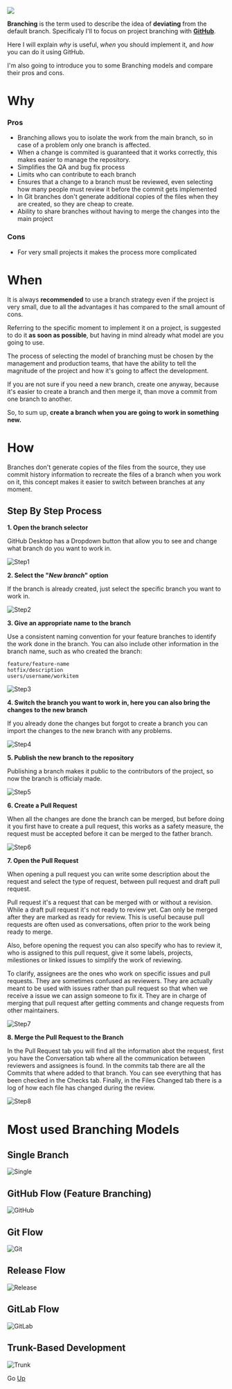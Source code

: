 ![](images/branch1.png)

**Branching** is the term used to describe the idea of **deviating** from the default branch.
Specificaly I'll to focus on project branching with [**GitHub**](https://github.com/).

Here I will explain *why* is useful, *when* you should implement it, and *how* you can do it using GitHub.

I'm also going to introduce you to some Branching models and compare their pros and cons. 

# Why

### Pros

- Branching allows you to isolate the work from the main branch, so in case of a problem only one branch is affected.
- When a change is commited is guaranteed that it works correctly, this makes easier to manage the repository.
- Simplifies the QA and bug fix process
- Limits who can contribute to each branch
- Ensures that a change to a branch must be reviewed, even selecting how many people must review it before the commit gets implemented
- In Git branches don't generate additional copies of the files when they are created, so they are cheap to create.
- Ability to share branches without having to merge the changes into the main project

### Cons

- For very small projects it makes the process more complicated

# When

It is always **recommended** to use a branch strategy even if the project is very small, due to all the advantages it has compared to the small amount of cons.

Referring to the specific moment to implement it on a project, is suggested to do it **as soon as possible**, but having in mind already what model are you going to use.

The process of selecting the model of branching must be chosen by the management and production teams, that have the ability to tell the magnitude of the project and how it's going to affect the development.

If you are not sure if you need a new branch, create one anyway, because it's easier to create a branch and then merge it, than move a commit from one branch to another.

So, to sum up, **create a branch when you are going to work in something new.**


# How

Branches don't generate copies of the files from the source, they use commit history information to recreate the files of a branch when you work on it, this concept makes it easier to switch between branches at any moment.

## Step By Step Process

**1. Open the branch selector**

GitHub Desktop has a Dropdown button that allow you to see and change what branch do you want to work in.

![Step1](images/git1.png)

**2. Select the "*New branch*" option**

If the branch is already created, just select the specific branch you want to work in.

![Step2](images/git2.png)

**3. Give an appropriate name to the branch**

Use a consistent naming convention for your feature branches to identify the work done in the branch. You can also include other information in the branch name, such as who created the branch:

```
feature/feature-name
hotfix/description
users/username/workitem
```


![Step3](images/git3.png)

**4. Switch the branch you want to work in, here you can also bring the changes to the new branch**

If you already done the changes but forgot to create a branch you can import the changes to the new branch with any problems.

![Step4](images/git4.png)

**5. Publish the new branch to the repository**

Publishing a branch makes it public to the contributors of the project, so now the branch is officialy made.

![Step5](images/git5.png)

**6. Create a Pull Request**

When all the changes are done the branch can be merged, but before doing it you first have to create a pull request, this works as a safety measure, the request must be accepted before it can be merged to the father branch.

![Step6](images/git6.png)

**7. Open the Pull Request**

When opening a pull request you can write some description about the request and select the type of request, between pull request and draft pull request.

Pull request it's a request that can be merged with or without a revision. While a draft pull request it's not ready to review yet. Can only be merged after they are marked as ready for review. This is useful because pull requests are often used as conversations, often prior to the work being ready to merge.

Also, before opening the request you can also specify who has to review it, who is assigned to this pull request, give it some labels, projects, milestiones or linked issues to simplify the work of reviewing.

To clarify, assignees are the ones who work on specific issues and pull requests. They are sometimes confused as reviewers. They are actually meant to be used with issues rather than pull request so that when we receive a issue we can assign someone to fix it. They are in charge of merging that pull request after getting comments and change requests from other maintainers.

![Step7](images/git7.png)

**8. Merge the Pull Request to the Branch**

In the Pull Request tab you will find all the information abot the request, first you have the Conversation tab where all the communication between reviewers and assignees is found. In the commits tab there are all the Commits that where added to that branch. You can see everything that has been checked in the Checks tab. Finally, in the Files Changed tab there is a log of how each file has changed during the review.

![Step8](images/git8.png)

# Most used Branching Models

## Single Branch
![Single](images/model1.png)


## GitHub Flow (Feature Branching)

![GitHub](images/model2.png)


## Git Flow
![Git](images/model3.png)


## Release Flow
![Release](images/model4.png)


## GitLab Flow
![GitLab](images/model5.png)

## Trunk-Based Development
![Trunk](images/model6.png)

Go [Up](https://osvak.github.io/Branching-Policies/)
